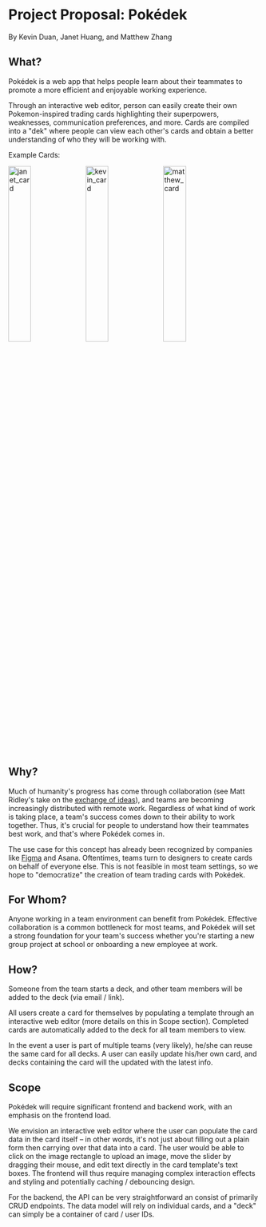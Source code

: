 # Project Proposal: Pokédek
By Kevin Duan, Janet Huang, and Matthew Zhang

## What?
Pokédek is a web app that helps people learn about their teammates to promote a more efficient and enjoyable working experience.

Through an interactive web editor, person can easily create their own Pokemon-inspired trading cards highlighting their superpowers, weaknesses, communication preferences, and more. Cards are compiled into a "dek" where people can view each other's cards and obtain a better understanding of who they will be working with.

Example Cards:

<img src="https://user-images.githubusercontent.com/52385987/133908814-01850f12-1d70-4fb4-b82a-51a25bdb3132.png" alt="janet_card" width=30%/>   <img src="https://user-images.githubusercontent.com/52385987/133908815-e86bef99-40d8-4f77-baf2-ec225d51fcfe.png" alt="kevin_card" width=30%/> <img src="https://user-images.githubusercontent.com/52385987/133908818-2a38be2b-4732-400c-8140-f6b8ed49539f.png" alt="matthew_card" width=30%/>

## Why?
Much of humanity's progress has come through collaboration (see Matt Ridley's take on the [exchange of ideas](https://economictimes.indiatimes.com/exchange-of-ideas-chief-source-of-innovation-matt-ridley/articleshow/9831254.cms)), and teams are becoming increasingly distributed with remote work. Regardless of what kind of work is taking place, a team's success comes down to their ability to work together. Thus, it's crucial for people to understand how their teammates best work, and that's where Pokédek comes in.

The use case for this concept has already been recognized by companies like [Figma](https://www.figma.com/community/file/814575098768004426) and Asana. Oftentimes, teams turn to designers to create cards on behalf of everyone else. This is not feasible in most team settings, so we hope to "democratize" the creation of team trading cards with Pokédek.

## For Whom?
Anyone working in a team environment can benefit from Pokédek. Effective collaboration is a common bottleneck for most teams, and Pokédek will set a strong foundation for your team's success whether you're starting a new group project at school or onboarding a new employee at work.

## How?
Someone from the team starts a deck, and other team members will be added to the deck (via email / link). 

All users create a card for themselves by populating a template through an interactive web editor (more details on this in Scope section). Completed cards are automatically added to the deck for all team members to view.

In the event a user is part of multiple teams (very likely), he/she can reuse the same card for all decks. A user can easily update his/her own card, and decks containing the card will the updated with the latest info. 

## Scope
Pokédek will require significant frontend and backend work, with an emphasis on the frontend load. 

We envision an interactive web editor where the user can populate the card data in the card itself – in other words, it's not just about filling out a plain form then carrying over that data into a card. The user would be able to click on the image rectangle to upload an image, move the slider by dragging their mouse, and edit text directly in the card template's text boxes. The frontend will thus require managing complex interaction effects and styling and potentially caching / debouncing design.

For the backend, the API can be very straightforward an consist of primarily CRUD endpoints. The data model will rely on individual cards, and a "deck" can simply be a container of card / user IDs. 

